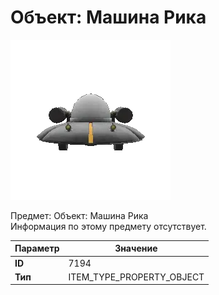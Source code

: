 # Объект: Машина Рика

![Item Image](../img/7194.webp?raw=true)

Предмет: Объект: Машина Рика<br>Информация по этому предмету отсутствует.


| Параметр | Значение |
|----------|----------|
| **ID** | 7194 |
| **Тип** | ITEM_TYPE_PROPERTY_OBJECT |

